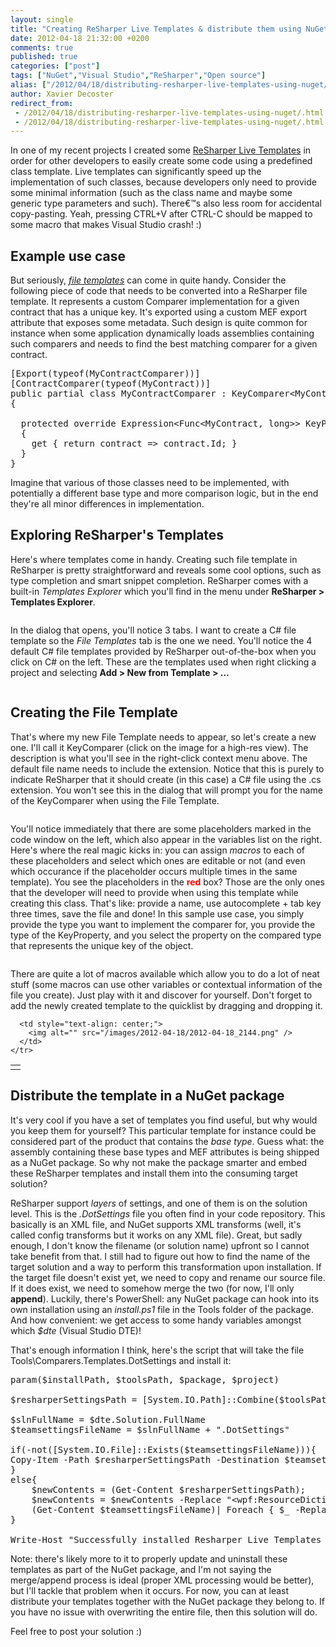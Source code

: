 ```yaml
---
layout: single
title: "Creating ReSharper Live Templates & distribute them using NuGet"
date: 2012-04-18 21:32:00 +0200
comments: true
published: true
categories: ["post"]
tags: ["NuGet","Visual Studio","ReSharper","Open source"]
alias: ["/2012/04/18/distributing-resharper-live-templates-using-nuget/"]
author: Xavier Decoster
redirect_from:
 - /2012/04/18/distributing-resharper-live-templates-using-nuget/.html
 - /2012/04/18/distributing-resharper-live-templates-using-nuget/.html
---
```

<p>In one of my recent projects I created some <a href="http://www.jetbrains.com/resharper/features/code_templates.html" target="_blank">ReSharper Live Templates</a> in order for other developers to easily create some code using a predefined class template. Live templates can significantly speed up the implementation of such classes, because developers only need to provide some minimal information (such as the class name and maybe some generic type parameters and such). There€™s also less room for accidental copy-pasting. Yeah, pressing CTRL+V after CTRL-C should be mapped to some macro that makes Visual Studio crash! :)</p>

<h2>Example use case</h2>

<p>But seriously, <a style="font-style: italic;" href="http://www.jetbrains.com/resharper/features/code_templates.html#File_Templates" target="_blank">file templates</a> can come in quite handy. Consider the following piece of code that needs to be converted into a ReSharper file template. It represents a custom Comparer implementation for a given contract that has a unique key. It's exported using a custom MEF export attribute that exposes some metadata. Such design is quite common for instance when some application dynamically loads assemblies containing such comparers and needs to find the best matching comparer for a given contract.</p>

<pre class="brush: c#;">[Export(typeof(MyContractComparer))]
[ContractComparer(typeof(MyContract))]
public partial class MyContractComparer : KeyComparer&lt;MyContract, long&gt;
{

  protected override Expression&lt;Func&lt;MyContract, long&gt;&gt; KeyProperty
  {
    get { return contract =&gt; contract.Id; }
  }
}</pre>

<p>Imagine that various of those classes need to be implemented, with potentially a different base type and more comparison logic, but in the end they're all minor differences in implementation.</p>

<h2>Exploring ReSharper's Templates</h2>

<p>Here's where templates come in handy. Creating such file template in ReSharper is pretty straightforward and reveals some cool options, such as type completion and smart snippet completion. ReSharper comes with a built-in <em>Templates Explorer</em> which you'll find in the menu under <strong>ReSharper > Templates Explorer</strong>.</p>

<p><img src="/images/2012-04-18/2012-04-18_2104.png" alt="" /></p>

<p>In the dialog that opens, you'll notice 3 tabs. I want to create a C# file template so the <em>File Templates</em> tab is the one we need. You'll notice the 4 default C# file templates provided by ReSharper out-of-the-box when you click on C# on the left. These are the templates used when right clicking a project and selecting <strong>Add > New from Template > ...</strong></p>

<p><img style="max-width: 650px;" alt="" src="/images/2012-04-18/2012-04-18_2109.png" /></p>

<h2>Creating the File Template</h2>

<p>That's where my new File Template needs to appear, so let's create a new one. I'll call it KeyComparer (click on the image for a high-res view). The description is what you'll see in the right-click context menu above. The default file name needs to include the extension. Notice that this is purely to indicate ReSharper that it should create (in this case) a C# file using the .cs extension. You won't see this in the dialog that will prompt you for the name of the KeyComparer when using the File Template.</p>

<p><img src="/images/2012-04-18/2012-04-18_2145.png" alt="" /></p>

<p>You'll notice immediately that there are some placeholders marked in the code window on the left, which also appear in the variables list on the right. Here's where the real magic kicks in: you can assign <em>macros</em> to each of these placeholders and select which ones are editable or not (and even which occurance if the placeholder occurs multiple times in the same template). You see the placeholders in the <span style="color: #ff0000; font-weight: bold;">red</span> box? Those are the only ones that the developer will need to provide when using this template while creating this class. That's like: provide a name, use autocomplete + tab key three times, save the file and done! In this sample use case, you simply provide the type you want to implement the comparer for, you provide the type of the KeyProperty, and you select the property on the compared type that represents the unique key of the object.</p>

<p><a href="/images/2012-04-18/2012-04-18_2131.png" target="_blank"><img style="max-width: 650px;" alt="" src="/images/2012-04-18/2012-04-18_2131.png" /></a></p>

<p>There are quite a lot of macros available which allow you to do a lot of neat stuff (some macros can use other variables or contextual information of the file you create). Just play with it and discover for yourself. Don't forget to add the newly created template to the quicklist by dragging and dropping it.</p>

<table border="0">
  <tbody>
    <tr>
      <td style="text-align: center;">
        <img alt="" src="/images/2012-04-18/2012-04-18_2143.png" />
      </td>

      <td style="text-align: center;">
        <img alt="" src="/images/2012-04-18/2012-04-18_2144.png" />
      </td>
    </tr>
  </tbody>
</table>

<h2>Distribute the template in a NuGet package</h2>

<p>It's very cool if you have a set of templates you find useful, but why would you keep them for yourself? This particular template for instance could be considered part of the product that contains the <em>base type</em>. Guess what: the assembly containing these base types and MEF attributes is being shipped as a NuGet package. So why not make the package smarter and embed these ReSharper templates and install them into the consuming target solution?</p>

<p>ReSharper support <em>layers</em> of settings, and one of them is on the solution level. This is the <em><solutionName>.DotSettings</em> file you often find in your code repository. This basically is an XML file, and NuGet supports XML transforms (well, it's called config transforms but it works on any XML file). Great, but sadly enough, I don't know the filename (or solution name) upfront so I cannot take benefit from that. I still had to figure out how to find the name of the target solution and a way to perform this transformation upon installation. If the target file doesn't exist yet, we need to copy and rename our source file. If it does exist, we need to somehow merge the two (for now, I'll only <strong>append</strong>). Luckily, there's PowerShell: any NuGet package can hook into its own installation using an <em>install.ps1</em> file in the Tools folder of the package. And how convenient: we get access to some handy variables amongst which <em>$dte</em> (Visual Studio DTE)!</p>

<p>That's enough information I think, here's the script that will take the file Tools\Comparers.Templates.DotSettings and install it:</p>

<pre class="brush: powershell;gutter:false;auto-links:false;">param($installPath, $toolsPath, $package, $project)

$resharperSettingsPath = [System.IO.Path]::Combine($toolsPath, 'Comparers.Templates.DotSettings')

$slnFullName = $dte.Solution.FullName
$teamsettingsFileName = $slnFullName + ".DotSettings"

if(-not([System.IO.File]::Exists($teamsettingsFileName))){
Copy-Item -Path $resharperSettingsPath -Destination $teamsettingsFileName -ErrorAction stop
}
else{
    $newContents = (Get-Content $resharperSettingsPath);
    $newContents = $newContents -Replace "&lt;wpf:ResourceDictionary xml:space=""preserve"" xmlns:x=""http://schemas.microsoft.com/winfx/2006/xaml"" xmlns:s=""clr-namespace:System;assembly=mscorlib"" xmlns:ss=""urn:shemas-jetbrains-com:settings-storage-xaml"" xmlns:wpf=""http://schemas.microsoft.com/winfx/2006/xaml/presentation""&gt;", "";
    (Get-Content $teamsettingsFileName)| Foreach { $_ -Replace "&lt;/wpf:ResourceDictionary&gt;", "$newContents" }| Set-Content $teamsettingsFileName;
}

Write-Host "Successfully installed Resharper Live Templates into '$teamsettingsFileName'"</pre>

<p>Note: there's likely more to it to properly update and uninstall these templates as part of the NuGet package, and I'm not saying the merge/append process is ideal (proper XML processing would be better), but I'll tackle that problem when it occurs. For now, you can at least distribute your templates together with the NuGet package they belong to. If you have no issue with overwriting the entire file, then this solution will do.</p>

<p>Feel free to post your solution :)</p>

<p><img style="max-width: 650px;" alt="" src="/images/2012-04-18/2012-04-18_2258.png" /></p>
